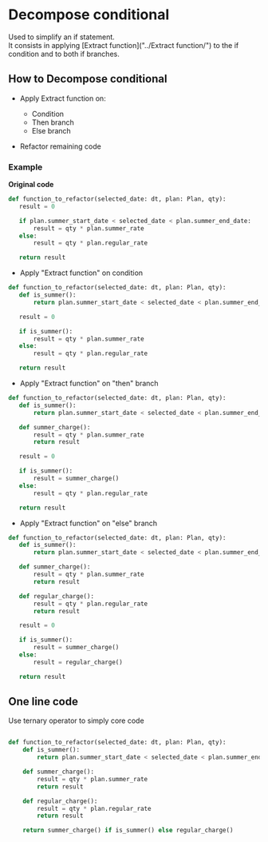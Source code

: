 # Decompose conditional

Used to simplify an if statement.  
It consists in applying [Extract function]("../Extract function/") to the if condition and to both if branches.

<!-- ![Schema](./image.png) -->

## How to Decompose conditional
* Apply Extract function on:
  - Condition
  - Then branch
  - Else branch

* Refactor remaining code

### Example
**Original code**
 ```python
def function_to_refactor(selected_date: dt, plan: Plan, qty):
    result = 0

    if plan.summer_start_date < selected_date < plan.summer_end_date:
        result = qty * plan.summer_rate
    else:
        result = qty * plan.regular_rate

    return result
 ```
 
 * Apply "Extract function" on condition
 ```python    
 def function_to_refactor(selected_date: dt, plan: Plan, qty):
    def is_summer():
        return plan.summer_start_date < selected_date < plan.summer_end_date

    result = 0

    if is_summer():
        result = qty * plan.summer_rate
    else:
        result = qty * plan.regular_rate

    return result
 ```

 * Apply "Extract function" on "then" branch
 ```python    
 def function_to_refactor(selected_date: dt, plan: Plan, qty):
    def is_summer():
        return plan.summer_start_date < selected_date < plan.summer_end_date

    def summer_charge():
        result = qty * plan.summer_rate
        return result

    result = 0

    if is_summer():
        result = summer_charge()
    else:
        result = qty * plan.regular_rate

    return result
 ```
 
 * Apply "Extract function" on "else" branch
 ```python    
 def function_to_refactor(selected_date: dt, plan: Plan, qty):
    def is_summer():
        return plan.summer_start_date < selected_date < plan.summer_end_date

    def summer_charge():
        result = qty * plan.summer_rate
        return result

    def regular_charge():
        result = qty * plan.regular_rate
        return result

    result = 0

    if is_summer():
        result = summer_charge()
    else:
        result = regular_charge()

    return result
 ```
 
## One line code 
Use ternary operator to simply core code
```python

def function_to_refactor(selected_date: dt, plan: Plan, qty):
    def is_summer():
        return plan.summer_start_date < selected_date < plan.summer_end_date

    def summer_charge():
        result = qty * plan.summer_rate
        return result

    def regular_charge():
        result = qty * plan.regular_rate
        return result

    return summer_charge() if is_summer() else regular_charge()
```